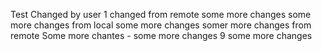 Test
Changed by user 1
changed from remote
some more changes
some more changes from local
some more changes
somer more changes from remote
Some more chantes - 
some more changes 9
some more changes
